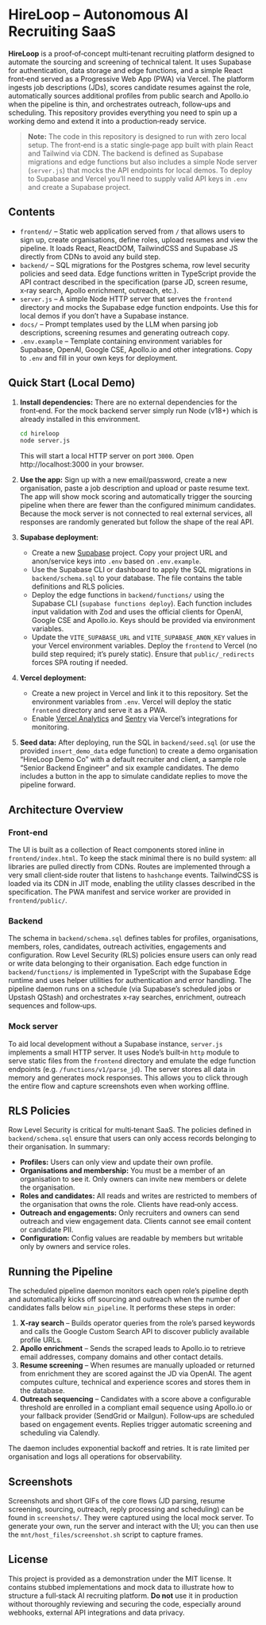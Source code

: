 # HireLoop – Autonomous AI Recruiting SaaS

**HireLoop** is a proof‑of‑concept multi‑tenant recruiting platform designed to automate the sourcing and screening of technical talent.  It uses Supabase for authentication, data storage and edge functions, and a simple React front‑end served as a Progressive Web App (PWA) via Vercel.  The platform ingests job descriptions (JDs), scores candidate resumes against the role, automatically sources additional profiles from public search and Apollo.io when the pipeline is thin, and orchestrates outreach, follow‑ups and scheduling.  This repository provides everything you need to spin up a working demo and extend it into a production‑ready service.

> **Note:**  The code in this repository is designed to run with zero local setup.  The front‑end is a static single‑page app built with plain React and Tailwind via CDN.  The backend is defined as Supabase migrations and edge functions but also includes a simple Node server (`server.js`) that mocks the API endpoints for local demos.  To deploy to Supabase and Vercel you’ll need to supply valid API keys in `.env` and create a Supabase project.

## Contents

* `frontend/` – Static web application served from `/` that allows users to sign up, create organisations, define roles, upload resumes and view the pipeline.  It loads React, ReactDOM, TailwindCSS and Supabase JS directly from CDNs to avoid any build step.
* `backend/` – SQL migrations for the Postgres schema, row level security policies and seed data.  Edge functions written in TypeScript provide the API contract described in the specification (parse JD, screen resume, x‑ray search, Apollo enrichment, outreach, etc.).
* `server.js` – A simple Node HTTP server that serves the `frontend` directory and mocks the Supabase edge function endpoints.  Use this for local demos if you don’t have a Supabase instance.
* `docs/` – Prompt templates used by the LLM when parsing job descriptions, screening resumes and generating outreach copy.
* `.env.example` – Template containing environment variables for Supabase, OpenAI, Google CSE, Apollo.io and other integrations.  Copy to `.env` and fill in your own keys for deployment.

## Quick Start (Local Demo)

1.  **Install dependencies:**  There are no external dependencies for the front‑end.  For the mock backend server simply run Node (v18+) which is already installed in this environment.

    ```bash
    cd hireloop
    node server.js
    ```

    This will start a local HTTP server on port `3000`.  Open http://localhost:3000 in your browser.

2.  **Use the app:**  Sign up with a new email/password, create a new organisation, paste a job description and upload or paste resume text.  The app will show mock scoring and automatically trigger the sourcing pipeline when there are fewer than the configured minimum candidates.  Because the mock server is not connected to real external services, all responses are randomly generated but follow the shape of the real API.

3.  **Supabase deployment:**
    * Create a new [Supabase](https://supabase.com) project.  Copy your project URL and anon/service keys into `.env` based on `.env.example`.
    * Use the Supabase CLI or dashboard to apply the SQL migrations in `backend/schema.sql` to your database.  The file contains the table definitions and RLS policies.
    * Deploy the edge functions in `backend/functions/` using the Supabase CLI (`supabase functions deploy`).  Each function includes input validation with Zod and uses the official clients for OpenAI, Google CSE and Apollo.io.  Keys should be provided via environment variables.
    * Update the `VITE_SUPABASE_URL` and `VITE_SUPABASE_ANON_KEY` values in your Vercel environment variables.  Deploy the `frontend` to Vercel (no build step required; it’s purely static).  Ensure that `public/_redirects` forces SPA routing if needed.

4.  **Vercel deployment:**
    * Create a new project in Vercel and link it to this repository.  Set the environment variables from `.env`.  Vercel will deploy the static `frontend` directory and serve it as a PWA.
    * Enable [Vercel Analytics](https://vercel.com/analytics) and [Sentry](https://sentry.io/) via Vercel’s integrations for monitoring.

5.  **Seed data:**  After deploying, run the SQL in `backend/seed.sql` (or use the provided `insert_demo_data` edge function) to create a demo organisation “HireLoop Demo Co” with a default recruiter and client, a sample role “Senior Backend Engineer” and six example candidates.  The demo includes a button in the app to simulate candidate replies to move the pipeline forward.

## Architecture Overview

### Front‑end

The UI is built as a collection of React components stored inline in `frontend/index.html`.  To keep the stack minimal there is no build system: all libraries are pulled directly from CDNs.  Routes are implemented through a very small client‑side router that listens to `hashchange` events.  TailwindCSS is loaded via its CDN in JIT mode, enabling the utility classes described in the specification.  The PWA manifest and service worker are provided in `frontend/public/`.

### Backend

The schema in `backend/schema.sql` defines tables for profiles, organisations, members, roles, candidates, outreach activities, engagements and configuration.  Row Level Security (RLS) policies ensure users can only read or write data belonging to their organisation.  Each edge function in `backend/functions/` is implemented in TypeScript with the Supabase Edge runtime and uses helper utilities for authentication and error handling.  The pipeline daemon runs on a schedule (via Supabase’s scheduled jobs or Upstash QStash) and orchestrates x‑ray searches, enrichment, outreach sequences and follow‑ups.

### Mock server

To aid local development without a Supabase instance, `server.js` implements a small HTTP server.  It uses Node’s built‑in `http` module to serve static files from the `frontend` directory and emulate the edge function endpoints (e.g. `/functions/v1/parse_jd`).  The server stores all data in memory and generates mock responses.  This allows you to click through the entire flow and capture screenshots even when working offline.

## RLS Policies

Row Level Security is critical for multi‑tenant SaaS.  The policies defined in `backend/schema.sql` ensure that users can only access records belonging to their organisation.  In summary:

* **Profiles:**  Users can only view and update their own profile.
* **Organisations and membership:**  You must be a member of an organisation to see it.  Only owners can invite new members or delete the organisation.
* **Roles and candidates:**  All reads and writes are restricted to members of the organisation that owns the role.  Clients have read‑only access.
* **Outreach and engagements:**  Only recruiters and owners can send outreach and view engagement data.  Clients cannot see email content or candidate PII.
* **Configuration:**  Config values are readable by members but writable only by owners and service roles.

## Running the Pipeline

The scheduled pipeline daemon monitors each open role’s pipeline depth and automatically kicks off sourcing and outreach when the number of candidates falls below `min_pipeline`.  It performs these steps in order:

1. **X‑ray search** – Builds operator queries from the role’s parsed keywords and calls the Google Custom Search API to discover publicly available profile URLs.
2. **Apollo enrichment** – Sends the scraped leads to Apollo.io to retrieve email addresses, company domains and other contact details.
3. **Resume screening** – When resumes are manually uploaded or returned from enrichment they are scored against the JD via OpenAI.  The agent computes culture, technical and experience scores and stores them in the database.
4. **Outreach sequencing** – Candidates with a score above a configurable threshold are enrolled in a compliant email sequence using Apollo.io or your fallback provider (SendGrid or Mailgun).  Follow‑ups are scheduled based on engagement events.  Replies trigger automatic screening and scheduling via Calendly.

The daemon includes exponential backoff and retries.  It is rate limited per organisation and logs all operations for observability.

## Screenshots

Screenshots and short GIFs of the core flows (JD parsing, resume screening, sourcing, outreach, reply processing and scheduling) can be found in `screenshots/`.  They were captured using the local mock server.  To generate your own, run the server and interact with the UI; you can then use the `mnt/host_files/screenshot.sh` script to capture frames.

## License

This project is provided as a demonstration under the MIT license.  It contains stubbed implementations and mock data to illustrate how to structure a full‑stack AI recruiting platform.  **Do not** use it in production without thoroughly reviewing and securing the code, especially around webhooks, external API integrations and data privacy.